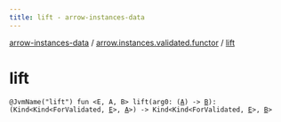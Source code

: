 ```yaml
---
title: lift - arrow-instances-data
---
```


[arrow-instances-data](../index.html) / [arrow.instances.validated.functor](index.html) / [lift](./lift.html)

# lift

`@JvmName("lift") fun <E, A, B> lift(arg0: (`[`A`](lift.html#A)`) -> `[`B`](lift.html#B)`): (Kind<Kind<ForValidated, `[`E`](lift.html#E)`>, `[`A`](lift.html#A)`>) -> Kind<Kind<ForValidated, `[`E`](lift.html#E)`>, `[`B`](lift.html#B)`>`